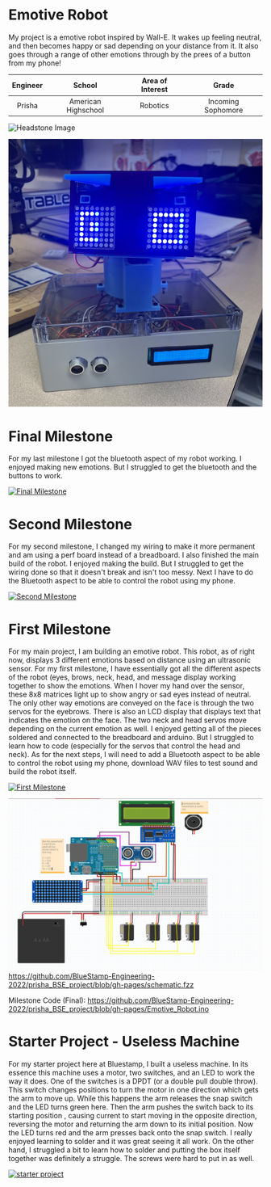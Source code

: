 ﻿# Emotive Robot
My project is a emotive robot inspired by Wall-E. It wakes up feeling neutral, and then becomes happy or sad depending on your distance from it. It also goes through a range of other emotions through by the prees of a button from my phone!

| **Engineer** | **School** | **Area of Interest** | **Grade** |
|:--:|:--:|:--:|:--:|
| Prisha | American Highschool | Robotics | Incoming Sophomore 

![Headstone Image](https://lh3.googleusercontent.com/pw/AM-JKLUkS99jYOfRyVM5pa1Fn85Tl83RkDdwBTsBkAbxFSsSqfnlNqXUIJIZZCtJEL8s_as5gwXKoz-YVNBExN49PhGHezDlPr5RkyH4oqag6xjgIpewtYsRe58wpP4a1WgDcSkSpNWkwPcZIcikMm5fPm8=s1350-no?authuser=0)
  
![project](https://github.com/BlueStamp-Engineering-2022/prisha_BSE_project/blob/gh-pages/IMG-0936.jpg?raw=true)
  
# Final Milestone
For my last milestone I got the bluetooth aspect of my robot working. I enjoyed making new emotions. But I struggled to get the bluetooth and the buttons to work.
 
[![Final Milestone](https://res.cloudinary.com/marcomontalbano/image/upload/v1658444171/video_to_markdown/images/google-drive--1lk9FpN0zHIjspWHuGTBOKnYI6KhXhmHL-c05b58ac6eb4c4700831b2b3070cd403.jpg)](https://drive.google.com/file/d/1lk9FpN0zHIjspWHuGTBOKnYI6KhXhmHL/view?usp=sharing "Final Milestone")

# Second Milestone
For my second milestone, I changed my wiring to make it more permanent and am using a perf board instead of a breadboard. I also finished the main build of the robot. I enjoyed making the build. But I struggled to get the wiring done so that it doesn't break and isn't too messy. Next I have to do the Bluetooth aspect to be able to control the robot using my phone.

[![Second Milestone](https://res.cloudinary.com/marcomontalbano/image/upload/v1658443780/video_to_markdown/images/google-drive--1tgUw-w87VbUpzUtnoKxiZXd68djLs-vr-c05b58ac6eb4c4700831b2b3070cd403.jpg)](https://drive.google.com/file/d/1tgUw-w87VbUpzUtnoKxiZXd68djLs-vr/view?usp=sharing "Second Milestone")

# First Milestone
For my main project, I am building an emotive robot. This robot, as of right now, displays 3 different emotions based on distance using an ultrasonic sensor. For my first milestone, I have essentially got all the different aspects of the robot (eyes, brows, neck, head, and message display working together to show the emotions. When I hover my hand over the sensor, these 8x8 matrices light up to show angry or sad eyes instead of neutral. The only other way emotions are conveyed on the face is through the two servos for the eyebrows. There is also an LCD display that displays text that indicates the emotion on the face. The two neck and head servos move depending on the current emotion as well. I enjoyed getting all of the pieces soldered and connected to the breadboard and arduino. But I struggled to learn how to code (especially for the servos that control the head and neck). As for the next steps, I will need to add a Bluetooth aspect to be able to control the robot using my phone, download WAV files to test sound and build the robot itself.


[![First Milestone](https://res.cloudinary.com/marcomontalbano/image/upload/v1657656660/video_to_markdown/images/youtube--5tkmLHf8aSw-c05b58ac6eb4c4700831b2b3070cd403.jpg)](https://www.youtube.com/watch?v=5tkmLHf8aSw "First Milestone")

[![Schematic](https://github.com/BlueStamp-Engineering-2022/prisha_BSE_project/blob/gh-pages/Screenshot%202022-07-07%20151303.png?raw=true)](https://github.com/BlueStamp-Engineering-2022/prisha_BSE_project/blob/gh-pages/schematic.fzz)
https://github.com/BlueStamp-Engineering-2022/prisha_BSE_project/blob/gh-pages/schematic.fzz

Milestone Code (Final):
https://github.com/BlueStamp-Engineering-2022/prisha_BSE_project/blob/gh-pages/Emotive_Robot.ino


# Starter Project - Useless Machine
For my starter project here at Bluestamp, I built a useless machine. In its essence this machine uses a motor, two switches, and an LED to work the way it does. One of the switches is a DPDT (or a double pull double throw). This switch changes positions to turn the motor in one direction which gets the arm to move up. While this happens the arm releases the snap switch and the LED turns green here. Then the arm pushes the switch back to its starting position , causing current to start moving in the opposite direction, reversing the motor and returning the arm down to its initial position. Now the LED turns red and the arm presses back onto the snap switch. I really enjoyed learning to solder and it was great seeing it all work. On the other hand, I struggled a bit to learn how to solder and putting the box itself together was definitely a struggle. The screws were hard to put in as well. 

[![starter project](https://res.cloudinary.com/marcomontalbano/image/upload/v1656711070/video_to_markdown/images/youtube--OR93ixwcLCk-c05b58ac6eb4c4700831b2b3070cd403.jpg)](https://www.youtube.com/watch?v=OR93ixwcLCk "starter project")
